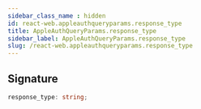 ```yaml
---
sidebar_class_name : hidden
id: react-web.appleauthqueryparams.response_type
title: AppleAuthQueryParams.response_type
sidebar_label: AppleAuthQueryParams.response_type
slug: /react-web.appleauthqueryparams.response_type
---
```






## Signature

```typescript
response_type: string;
```
